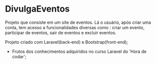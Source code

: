 # DivulgaEventos
 Projeto que consiste em um site de eventos. Lá o usuário, após criar uma conta, tem acesso a funcionalidades diversas como : criar um evento, participar de eventos, sair de eventos e excluir eventos.

Projeto criado com Laravel(back-end) e Bootstrap(front-end);
- Frutos dos conhecimentos adquiridos no curso Laravel do 'Hora de codar';
